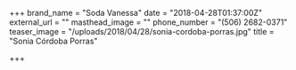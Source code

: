 +++
brand_name = "Soda Vanessa"
date = "2018-04-28T01:37:00Z"
external_url = ""
masthead_image = ""
phone_number = "(506) 2682-0371"
teaser_image = "/uploads/2018/04/28/sonia-cordoba-porras.jpg"
title = "Sonia Córdoba Porras"

+++
